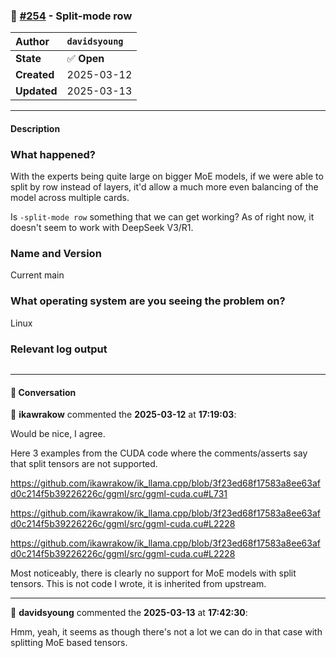 ### 📝 [#254](https://github.com/ikawrakow/ik_llama.cpp/issues/254) - Split-mode row

| **Author** | `davidsyoung` |
| :--- | :--- |
| **State** | ✅ **Open** |
| **Created** | 2025-03-12 |
| **Updated** | 2025-03-13 |

---

#### Description

### What happened?

With the experts being quite large on bigger MoE models, if we were able to split by row instead of layers, it'd allow a much more even balancing of the model across multiple cards.

Is `-split-mode row` something that we can get working? As of right now, it doesn't seem to work with DeepSeek V3/R1.

### Name and Version

Current main

### What operating system are you seeing the problem on?

Linux

### Relevant log output

```shell

```

---

#### 💬 Conversation

👤 **ikawrakow** commented the **2025-03-12** at **17:19:03**:<br>

Would be nice, I agree. 

Here 3 examples from the CUDA code where the comments/asserts say that split tensors are not supported. 
 
https://github.com/ikawrakow/ik_llama.cpp/blob/3f23ed68f17583a8ee63afd0c214f5b39226226c/ggml/src/ggml-cuda.cu#L731

https://github.com/ikawrakow/ik_llama.cpp/blob/3f23ed68f17583a8ee63afd0c214f5b39226226c/ggml/src/ggml-cuda.cu#L2228

https://github.com/ikawrakow/ik_llama.cpp/blob/3f23ed68f17583a8ee63afd0c214f5b39226226c/ggml/src/ggml-cuda.cu#L2228

Most noticeably, there is clearly no support for MoE models with split tensors. This is not code I wrote, it is inherited from upstream.

---

👤 **davidsyoung** commented the **2025-03-13** at **17:42:30**:<br>

Hmm, yeah, it seems as though there's not a lot we can do in that case with splitting MoE based tensors.